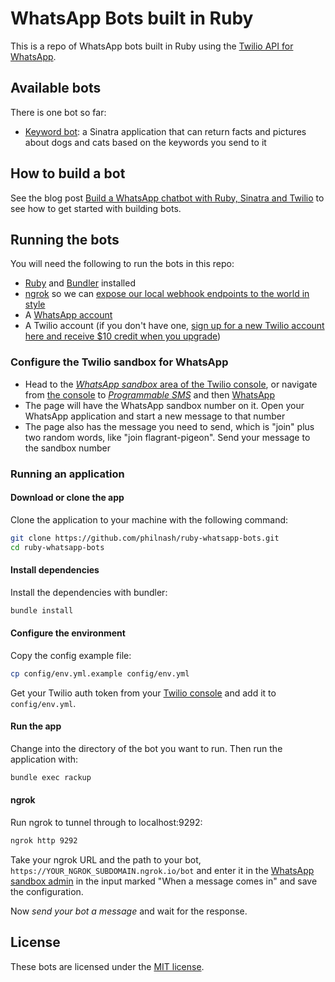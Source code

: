 # WhatsApp Bots built in Ruby

This is a repo of WhatsApp bots built in Ruby using the [Twilio API for WhatsApp](https://www.twilio.com/docs/sms/whatsapp/api).

## Available bots

There is one bot so far:

* [Keyword bot](keywords/README.md): a Sinatra application that can return facts and pictures about dogs and cats based on the keywords you send to it

## How to build a bot

See the blog post [Build a WhatsApp chatbot with Ruby, Sinatra and Twilio](https://www.twilio.com/blog/speech-recognition-browser-web-speech-api) to see how to get started with building bots.

## Running the bots

You will need the following to run the bots in this repo:

* [Ruby](https://www.ruby-lang.org/en/downloads/) and [Bundler](https://bundler.io/) installed
* [ngrok](https://ngrok.com/) so we can [expose our local webhook endpoints to the world in style](https://www.twilio.com/blog/2015/09/6-awesome-reasons-to-use-ngrok-when-testing-webhooks.html)
* A [WhatsApp account](https://www.whatsapp.com/)
* A Twilio account (if you don't have one, [sign up for a new Twilio account here and receive $10 credit when you upgrade](https://twil.io/philnash))

### Configure the Twilio sandbox for WhatsApp

* Head to the [_WhatsApp sandbox_ area of the Twilio console](https://www.twilio.com/console/sms/whatsapp/learn), or navigate from [the console](https://www.twilio.com/console/) to [_Programmable SMS_](https://www.twilio.com/console/sms) and then [WhatsApp](https://www.twilio.com/console/sms/whatsapp/learn)
* The page will have the WhatsApp sandbox number on it. Open your WhatsApp application and start a new message to that number
* The page also has the message you need to send, which is "join" plus two random words, like "join flagrant-pigeon". Send your message to the sandbox number

### Running an application

#### Download or clone the app

Clone the application to your machine with the following command:

```bash
git clone https://github.com/philnash/ruby-whatsapp-bots.git
cd ruby-whatsapp-bots
```

#### Install dependencies

Install the dependencies with bundler:

```bash
bundle install
```

#### Configure the environment

Copy the config example file:

```bash
cp config/env.yml.example config/env.yml
```

Get your Twilio auth token from your [Twilio console](https://www.twilio.com/console/) and add it to `config/env.yml`.

#### Run the app

Change into the directory of the bot you want to run. Then run the application with:

```bash
bundle exec rackup
```

#### ngrok

Run ngrok to tunnel through to localhost:9292:

```bash
ngrok http 9292
```

Take your ngrok URL and the path to your bot, `https://YOUR_NGROK_SUBDOMAIN.ngrok.io/bot` and enter it in the [WhatsApp sandbox admin](https://www.twilio.com/console/sms/whatsapp/sandbox) in the input marked "When a message comes in" and save the configuration.

Now _send your bot a message_ and wait for the response.

## License

These bots are licensed under the [MIT license](./LICENSE).